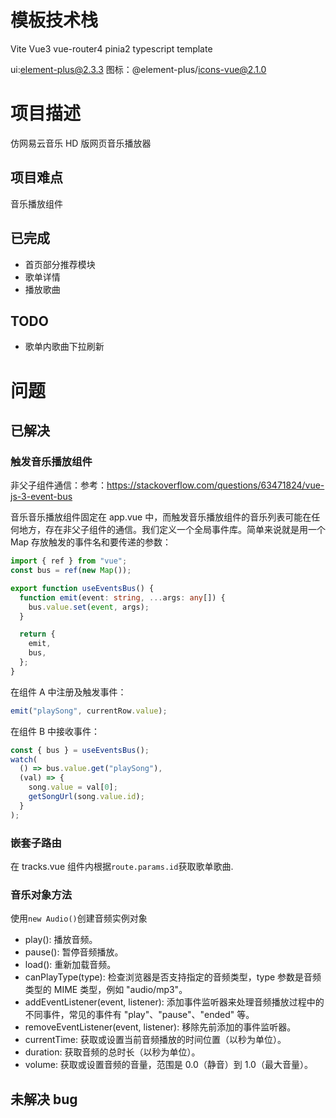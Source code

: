 # 模板技术栈

Vite Vue3 vue-router4 pinia2 typescript template

ui:element-plus@2.3.3
图标：@element-plus/icons-vue@2.1.0

# 项目描述

仿网易云音乐 HD 版网页音乐播放器

## 项目难点

音乐播放组件

## 已完成

- 首页部分推荐模块
- 歌单详情
- 播放歌曲

## TODO

- 歌单内歌曲下拉刷新

# 问题

## 已解决

### 触发音乐播放组件

非父子组件通信：参考：https://stackoverflow.com/questions/63471824/vue-js-3-event-bus

音乐音乐播放组件固定在 app.vue 中，而触发音乐播放组件的音乐列表可能在任何地方，存在非父子组件的通信。我们定义一个全局事件库。简单来说就是用一个 Map 存放触发的事件名和要传递的参数：

```typescript
import { ref } from "vue";
const bus = ref(new Map());

export function useEventsBus() {
  function emit(event: string, ...args: any[]) {
    bus.value.set(event, args);
  }

  return {
    emit,
    bus,
  };
}
```

在组件 A 中注册及触发事件：

```typescript
emit("playSong", currentRow.value);
```

在组件 B 中接收事件：

```typescript
const { bus } = useEventsBus();
watch(
  () => bus.value.get("playSong"),
  (val) => {
    song.value = val[0];
    getSongUrl(song.value.id);
  }
);
```

### 嵌套子路由

在 tracks.vue 组件内根据`route.params.id`获取歌单歌曲.

### 音乐对象方法

使用`new Audio()`创建音频实例对象

- play(): 播放音频。
- pause(): 暂停音频播放。
- load(): 重新加载音频。
- canPlayType(type): 检查浏览器是否支持指定的音频类型，type 参数是音频类型的 MIME 类型，例如 "audio/mp3"。
- addEventListener(event, listener): 添加事件监听器来处理音频播放过程中的不同事件，常见的事件有 "play"、"pause"、"ended" 等。
- removeEventListener(event, listener): 移除先前添加的事件监听器。
- currentTime: 获取或设置当前音频播放的时间位置（以秒为单位）。
- duration: 获取音频的总时长（以秒为单位）。
- volume: 获取或设置音频的音量，范围是 0.0（静音）到 1.0（最大音量）。

## 未解决 bug
